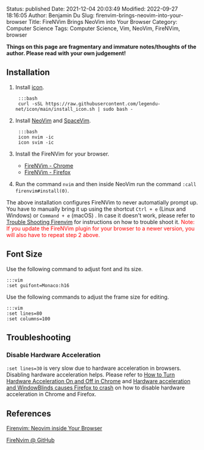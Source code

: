 Status: published
Date: 2021-12-04 20:03:49
Modified: 2022-09-27 18:16:05
Author: Benjamin Du
Slug: firenvim-brings-neovim-into-your-browser
Title: FireNVim Brings NeoVim into Your Browser
Category: Computer Science
Tags: Computer Science, Vim, NeoVim, FireNVim, browser

**Things on this page are fragmentary and immature notes/thoughts of the author. Please read with your own judgement!**

## Installation 

1. Install [icon](https://github.com/legendu-net/icon).

        :::bash
        curl -sSL https://raw.githubusercontent.com/legendu-net/icon/main/install_icon.sh | sudo bash -

1. Install [NeoVim](https://github.com/neovim/neovim) and [SpaceVim](https://github.com/SpaceVim/SpaceVim).

        :::bash
        icon nvim -ic
        icon svim -ic

2. Install the FireNVim for your browser.
    - [FireNVim - Chrome](https://chrome.google.com/webstore/detail/firenvim/egpjdkipkomnmjhjmdamaniclmdlobbo?hl=en)
    - [FireNVim - Firefox](https://addons.mozilla.org/en-US/firefox/addon/firenvim/)

3. Run the command `nvim` 
    and then inside NeoVim run the command `:call firenvim#install(0)`.

The above installation configures FireNVim to never automatially prompt up.
You have to manually bring it up 
using the shortcut `Ctrl + e` (Linux and Windows) 
or `Command + e`  (macOS)
.
In case it doesn't work,
please refer to
[Trouble Shooting Firenvim](https://github.com/glacambre/firenvim/blob/master/TROUBLESHOOTING.md#troubleshooting-firenvim)
for instructions on how to trouble shoot it.
<span style="color:red">
Note: If you update the FireNVim plugin for your browser to a newer version,
you will also have to repeat step 2 above.
</span>

## Font Size 

Use the following command to adjust font and its size.

    :::vim
    :set guifont=Monaco:h16

Use the following commands to adjust the frame size for editing.

    :::vim
    :set lines=80 
    :set columns=100 

## Troubleshooting

### Disable Hardware Acceleration

`:set lines=30` is very slow due to hardware acceleration in browsers.
Disabling hardware acceleration helps.
Please refer to
[How to Turn Hardware Acceleration On and Off in Chrome](https://www.howtogeek.com/412738/how-to-turn-hardware-acceleration-on-and-off-in-chrome/)
and
[Hardware acceleration and WindowBlinds causes Firefox to crash](https://support.mozilla.org/en-US/kb/hardware-acceleration-and-windowblinds-crash)
on how to disable hardware acceleration in Chrome and Firefox.

## References 

[Firenvim: Neovim inside Your Browser](https://jdhao.github.io/2020/01/01/firenvim_nvim_inside_browser/)

[FireNvim @ GitHub](https://github.com/glacambre/firenvim)
